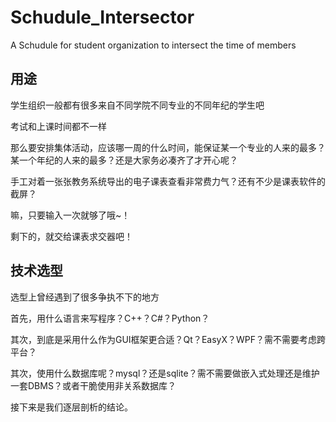 # Schudule_Intersector
A Schudule for student organization to intersect the time of members

## 用途

学生组织一般都有很多来自不同学院不同专业的不同年纪的学生吧

考试和上课时间都不一样

那么要安排集体活动，应该哪一周的什么时间，能保证某一个专业的人来的最多？某一个年纪的人来的最多？还是大家务必凑齐了才开心呢？

手工对着一张张教务系统导出的电子课表查看非常费力气？还有不少是课表软件的截屏？

嘛，只要输入一次就够了哦~！

剩下的，就交给课表求交器吧！

## 技术选型

选型上曾经遇到了很多争执不下的地方

首先，用什么语言来写程序？C++？C#？Python？

其次，到底是采用什么作为GUI框架更合适？Qt？EasyX？WPF？需不需要考虑跨平台？

其次，使用什么数据库呢？mysql？还是sqlite？需不需要做嵌入式处理还是维护一套DBMS？或者干脆使用非关系数据库？

接下来是我们逐层剖析的结论。